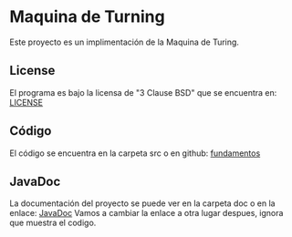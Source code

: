 # Maquina de Turning

Este proyecto es un implimentación de la Maquina de Turing.

## License

El programa es bajo la licensa de "3 Clause BSD" que se encuentra en: [LICENSE](LICENSE)

## Código

El código se encuentra en la carpeta src o en github: [fundamentos](https://github.com/cromerc/fundamentos)

## JavaDoc

La documentación del proyecto se puede ver en la carpeta doc o en la enlace: [JavaDoc](https://github.com/cromerc/fundamentos/doc/index.html)
Vamos a cambiar la enlace a otra lugar despues, ignora que muestra el codigo.
